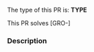 The type of this PR is: **TYPE**

<!-- Bugfix/Feature/Enhancement/Documentation -->

<!-- If applicable, write the Jira ticket number in square brackets e.g. `[GRO-434]`
     The Jira integration will turn it into a clickable link for you. -->

This PR solves [GRO-]

### Description

<!-- Implementation description -->
